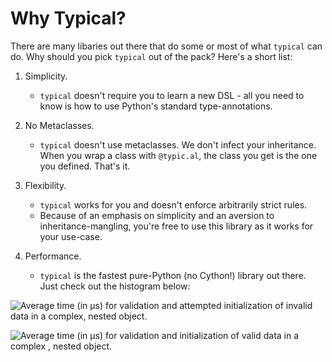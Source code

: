 # Why Typical?

There are many libaries out there that do some or most of what
`typical` can do. Why should you pick `typical` out of the pack?
Here's a short list:

1. Simplicity.

    - `typical` doesn't require you to learn a new DSL - all you need to
      know is how to use Python's standard type-annotations.


2. No Metaclasses.

    - `typical` doesn't use metaclasses. We don't infect your inheritance.
      When you wrap a class with `@typic.al`, the class you get is the one
      you defined. That's it.

3. Flexibility.

    - `typical` works for you and doesn't enforce arbitrarily strict
      rules.
    - Because of an emphasis on simplicity and an aversion to
      inheritance-mangling, you're free to use this library as it works
      for your use-case.

4. Performance.

    - `typical` is the fastest pure-Python (no Cython!) library out there.
      Just check out the histogram below:

![Average time (in μs) for validation and attempted initialization of invalid data in
 a complex, nested object.](static/benchmark_20191106_223028-Invalid_Data.svg)

![Average time (in μs) for validation and initialization of valid data in a complex
, nested object.](static/benchmark_20191106_223028-Valid_Data.svg)
